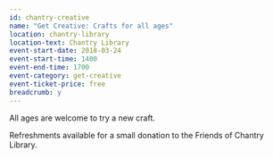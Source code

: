 ```yaml
---
id: chantry-creative
name: "Get Creative: Crafts for all ages"
location: chantry-library
location-text: Chantry Library
event-start-date: 2018-03-24
event-start-time: 1400
event-end-time: 1700
event-category: get-creative
event-ticket-price: free
breadcrumb: y
---
```


All ages are welcome to try a new craft.

Refreshments available for a small donation to the Friends of Chantry Library.
